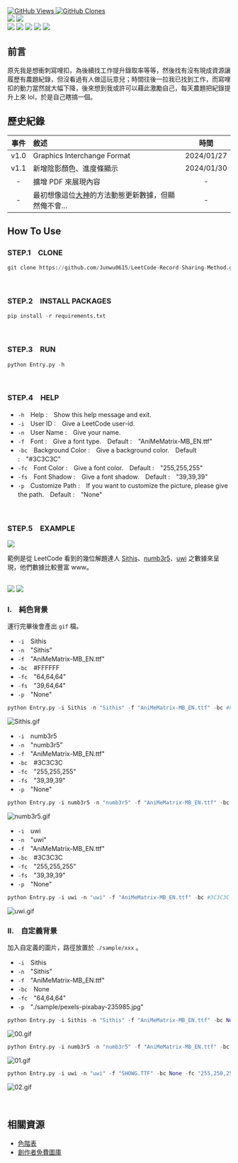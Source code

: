 <a href='https://github.com/Junwu0615/LeetCode-Record-Sharing-Method'><img alt='GitHub Views' src='https://views.whatilearened.today/views/github/Junwu0615/LeetCode-Record-Sharing-Method.svg'> 
<a href='https://github.com/Junwu0615/LeetCode-Record-Sharing-Method'><img alt='GitHub Clones' src='https://img.shields.io/badge/dynamic/json?color=success&label=Clone&query=count_total&url=https://gist.github.com/Junwu0615/df4349f01a564de4cf309a290098ba58/raw/LeetCode-Record-Sharing-Method_clone.json&logo=github'> </br>
[![](https://img.shields.io/badge/Project-Web_Crawler-blue.svg?style=plastic)](https://github.com/Junwu0615/LeetCode-Record-Sharing-Method) 
[![](https://img.shields.io/badge/Language-Python_3.12.0-blue.svg?style=plastic)](https://www.python.org/) </br>
[![](https://img.shields.io/badge/Package-Pillow_10.1.0-green.svg?style=plastic)](https://pypi.org/project/pillow/) 
[![](https://img.shields.io/badge/Package-BeautifulSoup_4.12.2-green.svg?style=plastic)](https://pypi.org/project/beautifulsoup4/) 
[![](https://img.shields.io/badge/Package-Requests_2.31.0-green.svg?style=plastic)](https://pypi.org/project/requests/) 
[![](https://img.shields.io/badge/Package-Numpy_1.26.2-green.svg?style=plastic)](https://pypi.org/project/numpy/) 
[![](https://img.shields.io/badge/Package-ArgumentParser_1.2.1-green.svg?style=plastic)](https://pypi.org/project/argumentparser/) 

## 前言
原先我是想衝刺寫哩扣，為後續找工作提升錄取率等等，然後找有沒有現成資源讓履歷有農題紀錄，但沒看過有人做這玩意兒；時間往後一拉我已找到工作，而寫哩扣的動力當然就大幅下降，後來想到我或許可以藉此激勵自己，每天農題把紀錄提升上來 lol，於是自己瞎搞一個。

## 歷史紀錄
| 事件 | 敘述 | 時間 |
| :--: | :-- | :--: |
| v1.0 |  Graphics Interchange Format | 2024/01/27 |
| v1.1 |  新增陰影顏色、進度條顯示 | 2024/01/30 |
| - | 擴增 PDF 來展現內容 | - |
| - | 最初想像這位[大神](https://github.com/anuraghazra/github-readme-stats)的方法動態更新數據，但顯然俺不會... | - |

## How To Use

### STEP.1　CLONE
```python
git clone https://github.com/Junwu0615/LeetCode-Record-Sharing-Method.git
```

</br>

### STEP.2　INSTALL PACKAGES
```python
pip install -r requirements.txt
```

</br>

### STEP.3　RUN
```python
python Entry.py -h
```

</br>

### STEP.4　HELP
- `-h`　Help :　Show this help message and exit.
- `-i`　User ID :　Give a LeetCode user-id.
- `-n`　User Name :　Give your name.
- `-f`　Font :　Give a font type.　Default :　"AniMeMatrix-MB_EN.ttf"
- `-bc`　Background Color :　Give a background color.　Default :　"#3C3C3C"
- `-fc`　Font Color :　Give a font color.　Default :　"255,255,255"
- `-fs`　Font Shadow :　Give a font shadow.　Default :　"39,39,39"
- `-p`　Customize Path :　If you want to customize the picture, please give the path.　Default :　"None"

</br>

### STEP.5　EXAMPLE
<img src="https://github.com/Junwu0615/LeetCode-Record-Sharing-Method/blob/main/sample/sample.gif"/>
</br>

範例是從 LeetCode 看到的幾位解題達人 [Sithis](https://leetcode.com/Sithis/)、[numb3r5](https://leetcode.com/numb3r5/)、[uwi](https://leetcode.com/uwi/) 之數據來呈現，他們數據比較豐富 www。
</br>
</br>

<img src="https://github.com/Junwu0615/LeetCode-Record-Sharing-Method/blob/main/sample/00.jpg"/>
<img src="https://github.com/Junwu0615/LeetCode-Record-Sharing-Method/blob/main/sample/01.jpg"/>

### I.　純色背景
運行完畢後會產出 `gif` 檔。 </br>
- `-i`　Sithis </br>
- `-n`　"Sithis" </br>
- `-f`　"AniMeMatrix-MB_EN.ttf" </br>
- `-bc`　#FFFFFF </br>
- `-fc`　"64,64,64" </br>
- `-fs`　"39,64,64" </br>
- `-p`　"None" </br>
```python
python Entry.py -i Sithis -n "Sithis" -f "AniMeMatrix-MB_EN.ttf" -bc #FFFFFF -fc "64,64,64" -fs "190,190,190" -p "None"
```
![Sithis.gif](/sample/Sithis_leetcode_simple.gif)
- `-i`　numb3r5 </br>
- `-n`　"numb3r5" </br>
- `-f`　"AniMeMatrix-MB_EN.ttf" </br>
- `-bc`　#3C3C3C </br>
- `-fc`　"255,255,255" </br>
- `-fs`　"39,39,39" </br>
- `-p`　"None" </br>
```python
python Entry.py -i numb3r5 -n "numb3r5" -f "AniMeMatrix-MB_EN.ttf" -bc #3C3C3C	 -fc "255,255,255" -fs "39,39,39" -p "None"
```
![numb3r5.gif](/sample/numb3r5_leetcode_simple.gif)
- `-i`　uwi </br>
- `-n`　"uwi" </br>
- `-f`　"AniMeMatrix-MB_EN.ttf" </br>
- `-bc`　#3C3C3C </br>
- `-fc`　"255,255,255" </br>
- `-fs`　"39,39,39" </br>
- `-p`　"None" </br>
```python
python Entry.py -i uwi -n "uwi" -f "AniMeMatrix-MB_EN.ttf" -bc #3C3C3C -fc "255,255,255" -fs "39,39,39" -p "None"
```
![uwi.gif](/sample/uwi_leetcode_simple.gif)


### II.　自定義背景
加入自定義的圖片，路徑放置於 `./sample/xxx` 。
- `-i`　Sithis </br>
- `-n`　"Sithis" </br>
- `-f`　"AniMeMatrix-MB_EN.ttf" </br>
- `-bc`　None </br>
- `-fc`　"64,64,64" </br>
- `-p`　"./sample/pexels-pixabay-235985.jpg" </br>
```python
python Entry.py -i Sithis -n "Sithis" -f "AniMeMatrix-MB_EN.ttf" -bc None -fc "39,39,39" -fs "157,157,157" -p "./sample/pexels-pixabay-235985.jpg"
```
![00.gif](/sample/Sithis_leetcode_customize.gif)

```python
python Entry.py -i numb3r5 -n "numb3r5" -f "AniMeMatrix-MB_EN.ttf" -bc None -fc "255,255,255" -fs "39,39,39" -p "./sample/pexels-pixabay-164175.jpg"
```
![01.gif](/sample/numb3r5_leetcode_customize.gif)

```python
python Entry.py -i uwi -n "uwi" -f "SHOWG.TTF" -bc None -fc "255,250,250" -fs "39,39,39" -p "./sample/pexels-pixabay-531880.jpg"
```
![02.gif](/sample/uwi_leetcode_customize.gif)

</br>

## 相關資源
- [色階表](https://www.ifreesite.com/color/online-color-picker.htm)
- [創作者免費圖庫](https://www.pexels.com/zh-tw/)
